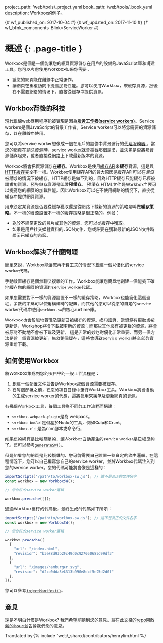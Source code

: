 project_path: /web/tools/_project.yaml book_path: /web/tools/_book.yaml description: Workbox的例子。

{# wf_published_on: 2017-10-04 #}
{# wf_updated_on: 2017-11-10 #}
{# wf_blink_components: Blink>ServiceWorker #}

# 概述 {: .page-title }

Workbox是個是一個能讓您的網頁資源儲存在用戶的設備的JavaScript庫和構建工具。您可以考慮使用Workbox如果你需要：

- 讓您的網頁能在離線中正常運作。
- 讓網頁在重複訪問中提高加載性能。您可以使用Workbox，來緩存資源，然後在不需要網絡的情況下，直接從緩存中提供資源。

## Workbox背後的科技

現代離線web應用程序能被實現是因為[**服务工作者(service workers)**](https://developers.google.com/web/fundamentals/getting-started/primers/service-workers)。Service workers是個JavaScript的背景工作者。Service workers可以將您需要的資源儲存，以在離線中使用。

您可以將service worker想像成一個在用戶的設備中背景運行的[代理服務器 ](https://en.wikipedia.org/wiki/Proxy_server)。當您的網頁在請求資源時，service worker就會攔截那個請求，並決定是否將那資源儲存起來，或者直接從網路上下載最新版本的資源。

Workbox將會把資源儲存在**緩存**。Workbox是使用[緩存API](https://developer.mozilla.org/en-US/docs/Web/API/Cache)來**緩存**資源，這是與[HTTP緩存](https://developers.google.com/web/fundamentals/performance/optimizing-content-efficiency/http-caching)完全不一樣。Workbox使用緩存API的最大原因是緩存API可以在*還沒*被請求的情況下被緩存。HTTP緩存是做不到的，因為HTTP緩存只能緩存已經被請求的資源。預先儲存資源是叫做**预缓存**。 预缓存 HTML文件是Workbox主要可以提高您的網頁的加載性能。因此Workbox可以在不使用網路的情況下，直接從緩存中提供網頁資源。

用來決定某資源是否要從緩存獲取還是從網路下載新的資源的策略是叫做**緩存策略**。不一樣的資源設置不一樣的緩存策略是很正常的。例如：

- 對於不經常更改的照片或其他的資源，您可以從緩存中獲取。
- 如果是用戶社交媒體資料的JSON文件，您或許要在獲取最新的JSON文件時顯示已緩存的內容。

## Workbox解決了什麼問題

簡單來說，Workbox能讓您再不費工夫的情況下創建一個以優化的service worker代碼。

手動設置緩存是個無聊又複雜的工作。Workbox能讓您簡單地創建一個能夠正確地緩存您的網頁的資源的service worker代碼。

如果您需要對不一樣的資源設置不一樣的緩存策略，Workbox也能簡化這個過程。多數的策略可以使用構建時的配置。而其他的您可以從您的自定的service worker代碼中使用`workbox-sw`的核心runtime庫。

Workbox也會智能地管理及更新已被緩存的資源。換句話說，當資源有更動或被更新是，Workshop將會下載被更新的資源；而那些其他沒有被更新的資源，將會被原封不動地不會被下載及更新。 這是非常的妙也對優化非常重要。而另一個方法是當一個資源被更新，無效整個緩存，這將會導致service worker將全部的資源重新下載。

## 如何使用Workbox

將Workbox集成到您的項目中的一般工作流程是：

1. 創建一個配置文件並告訴Workbox那個資源需要被緩存。
2. 在每個部署之前，在您的項目目錄中運行Workbox工具。Workbox將會自動的生成service worker的代碼，這將會用來緩存及更新網頁的資源。

有幾個Workbox工具，每個工具為不同的工作流程而構建：

- `workbox-webpack-plugin`是為 webpack。
- `workbox-build` 是個基於Node的工具，例如Gulp和Grunt。
- `workbox-cli` 是為npm腳本或命令行。

如果您的網頁是比較簡單的，讓Workbox自動產生的service worker是已經足夠了。您可以參考[`generateSW()`](reference-docs/latest/module-workbox-build.html#.generateSW)。

但是如果您的網頁是比較複雜的，您可能需要自己設置一些自定的路由邏輯。在這種情況下，您可以自己編寫您自己的service worker，並將Workbox代碼注入到您的service worker。您的代碼可能將會像是這樣的：

```javascript
importScripts('/path/to/workbox-sw.js'); // 這不是真正的文件名字
const workbox = new WorkboxSW();

// 您自訂的service worker邏輯

workbox.precache([]);
```

通過Workbox運行的代碼後，最終生成的代碼如下所示：

```javascript
importScripts('/path/to/workbox-sw.js'); // 這不是真正的文件名字
const workbox = new WorkboxSW();

// 您自訂的service worker邏輯

workbox.precache([
  {
    "url": "/index.html",
    "revision": "b3e78d93b20c49d0c927050682c99df3"
  },
  {
    "url": "/images/hamburger.svg",
    "revision": "d2cb0dda3e8313b990e8dcf5e25d2d0f"
  },
]);
```

您可以參考[`injectManifest()`](reference-docs/latest/module-workbox-build.html#.injectManifest)。

## 意見

還是不明白什麼是Workbox? 我們希望能聽到您的意見。請在[此文檔的repo開啟新的issue](https://github.com/GoogleChrome/workbox-microsite/issues/new?title=%5BOverview%5D)並告訴我們您的意見。

Translated by {% include "web/_shared/contributors/henrylim.html %}
